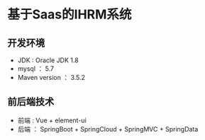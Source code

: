 # 基于Saas的IHRM系统

## 开发环境

* JDK : Oracle JDK 1.8
* mysql ： 5.7
* Maven version ： 3.5.2



## 前后端技术

* 前端 : Vue + element-ui
* 后端 ： SpringBoot + SpringCloud + SpringMVC + SpringData